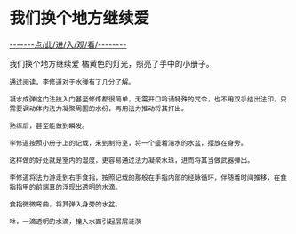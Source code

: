 # 我们换个地方继续爱

<a href="https://8h9e.vip/">-------点/此/进/入/观/看/--------</a>

我们换个地方继续爱
  橘黄色的灯光，照亮了手中的小册子。

    通过阅读，李修道对于水弹有了几分了解。

    凝水成弹这门法技入门甚至修炼都很简单，无需开口吟诵特殊的咒令，也不用双手结出法印，只需要调动体内法力凝聚周围的水份，再用法力推动将其打出。

    熟练后，甚至能做到瞬发。

    李修道按照小册子上的记载，来到制符室，将一个盛着清水的水盆，摆放在身旁。

    这样做的好处就是室内的湿度，更容易通过法力凝聚水珠，进而将其当做武器弹出。

    李修道将法力游走到右手食指，按照记载的那般在手指内部的经脉循环，伴随着时间推移，在食指指甲的前端真的浮现出透明的水滴。

    食指微微弯曲，将其弹入身旁的水盆。

    咻，一滴透明的水滴，撞入水面引起层层涟漪
